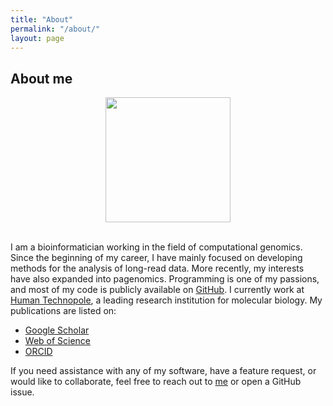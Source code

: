 ```yaml
---
title: "About"
permalink: "/about/"
layout: page
---
```


## About me

<img src="https://humantechnopole.it/wp-content/uploads/2022/02/bolognini-scaled.jpg" width="200" height="200" style="display: block; margin: 0 auto"/>

<br/>

I am a bioinformatician working in the field of computational genomics. Since the beginning of my career, I have mainly focused on developing methods for the analysis of long-read data. More recently, my interests have also expanded into pagenomics.
Programming is one of my passions, and most of my code is publicly available on [GitHub](https://github.com/davidebolo1993). I currently work at [Human Technopole](https://humantechnopole.it/en/), a leading research institution for molecular biology.
My publications are listed on:
 - [Google Scholar](https://scholar.google.com/citations?user=-MqrVqkAAAAJ)
 - [Web of Science](https://publons.com/researcher/3146528/davide-bolognini)
 - [ORCID](https://orcid.org/0000-0002-8735-8093)
 
If you need assistance with any of my software, have a feature request, or would like to collaborate, feel free to reach out to [me](mailto:davidebolognini7@gmail.com) or open a GitHub issue.
